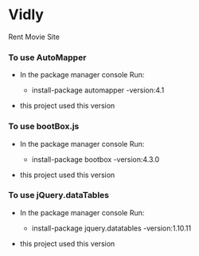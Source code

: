 # Vidly
Rent Movie Site 

### To use AutoMapper

* In the package manager console Run:

    * install-package automapper -version:4.1  

* this project used this version

### To use bootBox.js

* In the package manager console Run:

    * install-package bootbox -version:4.3.0  

* this project used this version

### To use jQuery.dataTables

* In the package manager console Run:

    * install-package jquery.datatables -version:1.10.11  

* this project used this version